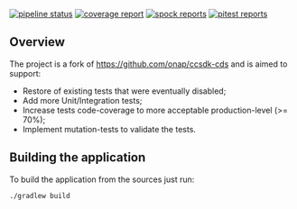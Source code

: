 [![pipeline status](https://gitlab.com/ebo/blueprintsprocessor/badges/master/pipeline.svg)](https://gitlab.com/ebo/blueprintsprocessor/commits/master)
[![coverage report](https://gitlab.com/ebo/blueprintsprocessor/badges/master/coverage.svg)](https://ebo.gitlab.io/blueprintsprocessor/jacoco/)
[![spock reports](https://img.shields.io/badge/spock-reports-blue.svg)](https://ebo.gitlab.io/blueprintsprocessor/spock/)
[![pitest reports](https://img.shields.io/badge/pitest-reports-violet.svg)](https://ebo.gitlab.io/blueprintsprocessor/pitest/)

## Overview

The project is a fork of https://github.com/onap/ccsdk-cds and is aimed to support:

- Restore of existing tests that were eventually disabled;
- Add more Unit/Integration tests;
- Increase tests code-coverage to more acceptable production-level (>= 70%);
- Implement mutation-tests to validate the tests.

## Building the application

To build the application from the sources just run:

```
./gradlew build
```

